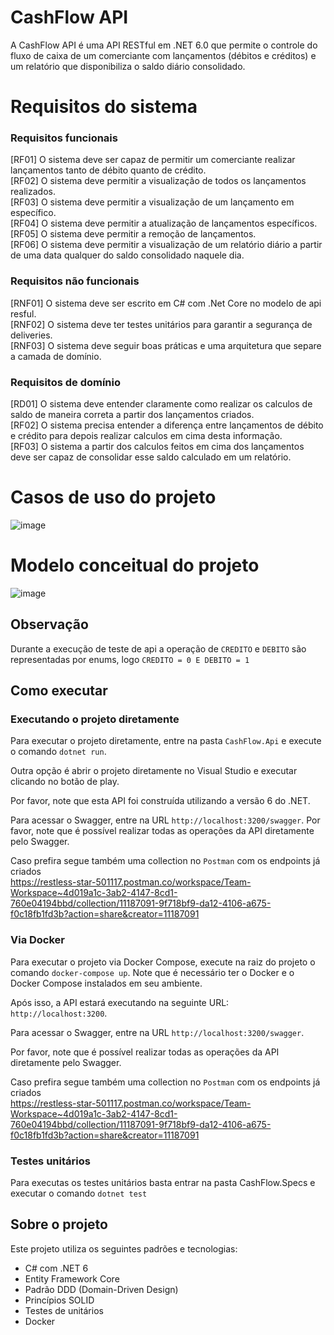 # CashFlow API

A CashFlow API é uma API RESTful em .NET 6.0 que permite o controle do fluxo de caixa de um comerciante com lançamentos (débitos e créditos) e um relatório que disponibiliza o saldo diário consolidado.

# Requisitos do sistema

### Requisitos funcionais

[RF01] O sistema deve ser capaz de permitir um comerciante realizar lançamentos tanto de débito quanto de crédito.<br>
[RF02] O sistema deve permitir a visualização de todos os lançamentos realizados.<br>
[RF03] O sistema deve permitir a visualização de um lançamento em específico.<br>
[RF04] O sistema deve permitir a atualização de lançamentos específicos.<br>
[RF05] O sistema deve permitir a remoção de lançamentos.<br>
[RF06] O sistema deve permitir a visualização de um relatório diário a partir de uma data qualquer do saldo consolidado naquele dia.<br>

### Requisitos não funcionais

[RNF01] O sistema deve ser escrito em C# com .Net Core no modelo de api resful.<br>
[RNF02] O sistema deve ter testes unitários para garantir a segurança de deliveries.<br>
[RNF03] O sistema deve seguir boas práticas e uma arquitetura que separe a camada de domínio.<br>


### Requisitos de domínio

[RD01] O sistema deve entender claramente como realizar os calculos de saldo de maneira correta a partir dos lançamentos criados.<br>
[RF02] O sistema precisa entender a diferença entre lançamentos de débito e crédito para depois realizar calculos em cima desta informação.<br>
[RF03] O sistema a partir dos calculos feitos em cima dos lançamentos deve ser capaz de consolidar esse saldo calculado em um relatório.<br>

# Casos de uso do projeto

![image](https://github.com/warriorsyn/cashflow-api/assets/39230805/aa6c8475-6017-445e-ab04-cfae4c20cada)

# Modelo conceitual do projeto

![image](https://github.com/warriorsyn/cashflow-api/assets/39230805/833fa322-70bb-4000-9a02-087ee349b0ba)

## Observação

Durante a execução de teste de api a operação de `CREDITO` e `DEBITO` são representadas por enums, logo `CREDITO = 0 E DEBITO = 1`

## Como executar

### Executando o projeto diretamente

Para executar o projeto diretamente, entre na pasta `CashFlow.Api` e execute o comando `dotnet run`.

Outra opção é abrir o projeto diretamente no Visual Studio e executar clicando no botão de play.

Por favor, note que esta API foi construída utilizando a versão 6 do .NET.

Para acessar o Swagger, entre na URL `http://localhost:3200/swagger`.
Por favor, note que é possível realizar todas as operações da API diretamente pelo Swagger.<br>

Caso prefira segue também uma collection no `Postman` com os endpoints já criados<br>
https://restless-star-501117.postman.co/workspace/Team-Workspace~4d019a1c-3ab2-4147-8cd1-760e04194bbd/collection/11187091-9f718bf9-da12-4106-a675-f0c18fb1fd3b?action=share&creator=11187091

### Via Docker

Para executar o projeto via Docker Compose, execute na raiz do projeto o comando `docker-compose up`. Note que é necessário ter o Docker e o Docker Compose instalados em seu ambiente.

Após isso, a API estará executando na seguinte URL: `http://localhost:3200`.

Para acessar o Swagger, entre na URL `http://localhost:3200/swagger`.

Por favor, note que é possível realizar todas as operações da API diretamente pelo Swagger.<br>


Caso prefira segue também uma collection no `Postman` com os endpoints já criados<br>
https://restless-star-501117.postman.co/workspace/Team-Workspace~4d019a1c-3ab2-4147-8cd1-760e04194bbd/collection/11187091-9f718bf9-da12-4106-a675-f0c18fb1fd3b?action=share&creator=11187091

### Testes unitários

Para executas os testes unitários basta entrar na pasta CashFlow.Specs e executar o comando `dotnet test`

## Sobre o projeto

Este projeto utiliza os seguintes padrões e tecnologias:

- C# com .NET 6
- Entity Framework Core
- Padrão DDD (Domain-Driven Design)
- Princípios SOLID
- Testes de unitários
- Docker
